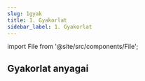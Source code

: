 ```yaml
---
slug: 1gyak
title: 1. Gyakorlat
sidebar_label: 1. Gyakorlat
---
```

import File from '@site/src/components/File';

## Gyakorlat anyagai

<File filename="konk/elso/Main.java" />
<File filename="konk/elso/AbstractCommand.java" />
<File filename="konk/elso/AddCommand.java" />
<File filename="konk/elso/Command.java" />
<File filename="konk/elso/Concatenator.java" />
<File filename="konk/elso/FunctionalCommand.java" />